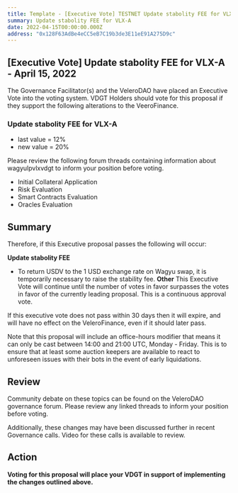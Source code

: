 ```yaml
---
title: Template - [Executive Vote] TESTNET Update stabolity FEE for VLX-A - April 15, 2022
summary: Update stabolity FEE for VLX-A
date: 2022-04-15T00:00:00.000Z
address: "0x128F63AdBe4eCC5eB7C19b3de3E11eE91A275D9c"
---
```

## [Executive Vote] Update stabolity FEE for VLX-A - April 15, 2022

The Governance Facilitator(s) and the VeleroDAO have placed an Executive Vote into the voting system. VDGT Holders should vote for this proposal if they support the following alterations to the VeeroFinance.

### Update stabolity FEE for VLX-A

* last value = 12%
* new value = 20%


Please review the following forum threads containing information about wagyulpvlxvdgt to inform your position before voting.
* Initial Collateral Application
* Risk Evaluation
* Smart Contracts Evaluation
* Oracles Evaluation

## Summary

Therefore, if this Executive proposal passes the following will occur:

**Update stabolity FEE**
* To return USDV to the 1 USD exchange rate on Wagyu swap, it is temporarily necessary to raise the stability fee.
**Other**
This Executive Vote will continue until the number of votes in favor surpasses the votes in favor of the currently leading proposal. This is a continuous approval vote. 

If this executive vote does not pass within 30 days then it will expire, and will have no effect on the VeleroFinance, even if it should later pass. 

Note that this proposal will include an office-hours modifier that means it can only be cast between 14:00 and 21:00 UTC, Monday - Friday. This is to ensure that at least some auction keepers are available to react to unforeseen issues with their bots in the event of early liquidations.

## Review

Community debate on these topics can be found on the VeleroDAO governance forum. Please review any linked threads to inform your position before voting.

Additionally, these changes may have been discussed further in recent Governance calls. Video for these calls is available to review.

## Action

**Voting for this proposal will place your VDGT in support of implementing the changes outlined above.**
